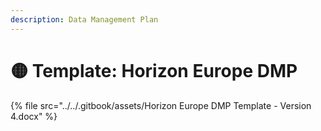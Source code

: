 ```yaml
---
description: Data Management Plan
---
```


# 🟡 Template: Horizon Europe DMP&#x20;

{% file src="../../.gitbook/assets/Horizon Europe DMP Template - Version 4.docx" %}

